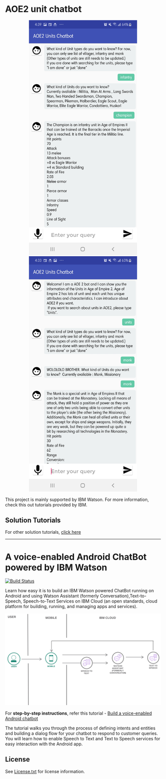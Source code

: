# AOE2 unit chatbot

<p align="center"><img src="images/chatbot2.jpg" width="350" /><img src="images/chatbot.jpg" width="350" /></p>

This project is mainly supported by IBM Watson. For more information, check this out tutorials provided by IBM.

## Solution Tutorials 
For other solution tutorials, [click here](http://ibm.biz/solution-tutorials)

-------------------------------------------------------------------------------------------

# A voice-enabled Android ChatBot powered by IBM Watson

[![Build Status](https://travis-ci.org/IBM-Cloud/chatbot-watson-android.svg?branch=master)](https://travis-ci.org/IBM-Cloud/chatbot-watson-android)

Learn how easy it is to build an IBM Watson powered ChatBot running on Android and using Watson Assistant (formerly Conversation),Text-to-Speech, Speech-to-Text Services on IBM Cloud (an open standards, cloud platform for building, running, and managing apps and services).

<p align="center"><img src="images/architecture.png"/></p>

For **step-by-step instructions**, refer this tutorial - [Build a voice-enabled Android chatbot](https://console.bluemix.net/docs/tutorials/android-watson-chatbot.html)

The tutorial walks you through the process of defining intents and entities and building a dialog flow for your chatbot to respond to customer queries. You will learn how to enable Speech to Text and Text to Speech services for easy interaction with the Android app.



## License
See [License.txt](https://github.com/IBM-Cloud/chatbot-watson-android/blob/master/License.txt) for license information.
